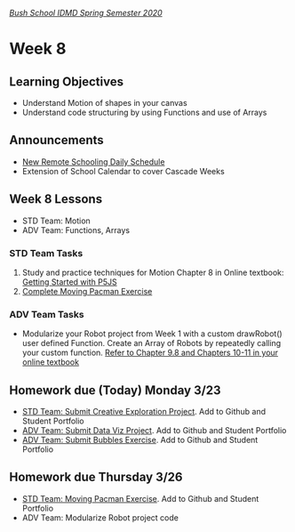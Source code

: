 [_Bush School IDMD Spring Semester 2020_](https://chandrunarayan.github.io/idmd/)

# Week 8

## Learning Objectives
* Understand Motion of shapes in your canvas
* Understand code structuring by using Functions and use of Arrays

## Announcements
* [New Remote Schooling Daily Schedule](https://bush.myschoolapp.com/ftpimages/409/download/download_4431973.pdf)
* Extension of School Calendar to cover Cascade Weeks

## Week 8 Lessons
* STD Team: Motion
* ADV Team: Functions, Arrays

### STD Team Tasks
1. Study and practice techniques for Motion Chapter 8 in Online textbook: [Getting Started with P5JS](https://drive.google.com/drive/u/2/folders/15GK0VESxqTvYGst9EtvILshb0MGlO4c5)
1. [Complete Moving Pacman Exercise](code/moving_pacman.md)


### ADV Team Tasks
* Modularize your Robot project from Week 1 with a custom drawRobot() user defined Function. Create an Array of Robots by repeatedly calling your custom function. [Refer to Chapter 9.8 and Chapters 10-11 in your online textbook](https://drive.google.com/drive/u/2/folders/15GK0VESxqTvYGst9EtvILshb0MGlO4c5)

## Homework due (Today) Monday 3/23
* [STD Team: Submit Creative Exploration Project](../week4/homework/creativity-exploration.md). Add to Github and Student Portfolio
* [ADV Team: Submit Data Viz Project](../week5/homework/data-visualization.md). Add to Github and Student Portfolio
* [ADV Team: Submit Bubbles Exercise](../week7/code/exploding_bubbles.md). Add to Github and Student Portfolio

## Homework due Thursday 3/26
* [STD Team: Moving Pacman Exercise](code/moving_pacman.md). Add to Github and Student Portfolio
* ADV Team: Modularize Robot project code
